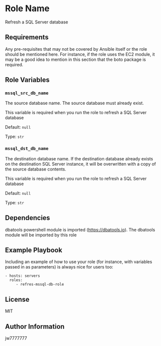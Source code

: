 Role Name
=========

Refresh a SQL Server database

Requirements
------------

Any pre-requisites that may not be covered by Ansible itself or the role should be mentioned here. For instance, if the role uses the EC2 module, it may be a good idea to mention in this section that the boto package is required.

Role Variables
--------------


### `mssql_src_db_name`

The source database name.   The source database must already exist.

This variable is required when you run the role to refresh a SQL Server database

Default: `null`

Type: `str`

### `mssql_dst_db_name`

The destination database name.   If the destination database already exists on the destination SQL Server instance, it will be overwritten with a copy of the source database contents.

This variable is required when you run the role to refresh a SQL Server database

Default: `null`

Type: `str`

Dependencies
------------

dbatools powershell module is imported (https://dbatools.io).  The dbatools module will be imported by this role

Example Playbook
----------------

Including an example of how to use your role (for instance, with variables passed in as parameters) is always nice for users too:

    - hosts: servers
      roles:
         - refres-mssql-db-role

License
-------

MIT

Author Information
------------------

jw7777777
